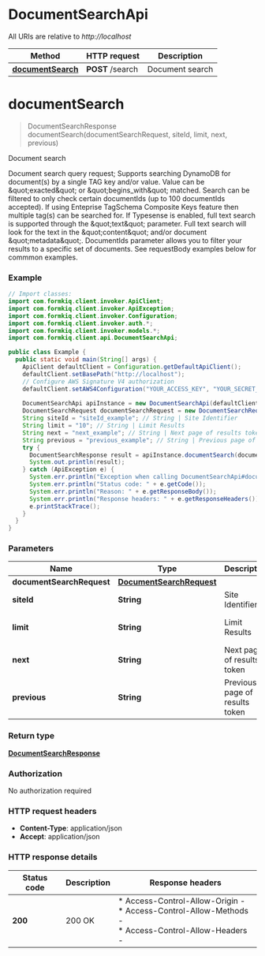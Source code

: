 # DocumentSearchApi

All URIs are relative to *http://localhost*

| Method | HTTP request | Description |
|------------- | ------------- | -------------|
| [**documentSearch**](DocumentSearchApi.md#documentSearch) | **POST** /search | Document search |


<a id="documentSearch"></a>
# **documentSearch**
> DocumentSearchResponse documentSearch(documentSearchRequest, siteId, limit, next, previous)

Document search

Document search query request;   Supports searching DynamoDB for document(s) by a single TAG key and/or value. Value can be \&quot;exacted\&quot; or \&quot;begins_with\&quot; matched. Search can be filtered to only check certain documentIds (up to 100 documentIds accepted).  If using Enteprise TagSchema Composite Keys feature then multiple tag(s) can be searched for.  If Typesense is enabled, full text search is supported through the \&quot;text\&quot; parameter. Full text search will look for the text in the \&quot;content\&quot; and/or document \&quot;metadata\&quot;.  DocumentIds parameter allows you to filter your results to a specific set of documents.   See requestBody examples below for commmon examples.

### Example
```java
// Import classes:
import com.formkiq.client.invoker.ApiClient;
import com.formkiq.client.invoker.ApiException;
import com.formkiq.client.invoker.Configuration;
import com.formkiq.client.invoker.auth.*;
import com.formkiq.client.invoker.models.*;
import com.formkiq.client.api.DocumentSearchApi;

public class Example {
  public static void main(String[] args) {
    ApiClient defaultClient = Configuration.getDefaultApiClient();
    defaultClient.setBasePath("http://localhost");
    // Configure AWS Signature V4 authorization
    defaultClient.setAWS4Configuration("YOUR_ACCESS_KEY", "YOUR_SECRET_KEY", "REGION", "SERVICE")
    
    DocumentSearchApi apiInstance = new DocumentSearchApi(defaultClient);
    DocumentSearchRequest documentSearchRequest = new DocumentSearchRequest(); // DocumentSearchRequest | 
    String siteId = "siteId_example"; // String | Site Identifier
    String limit = "10"; // String | Limit Results
    String next = "next_example"; // String | Next page of results token
    String previous = "previous_example"; // String | Previous page of results token
    try {
      DocumentSearchResponse result = apiInstance.documentSearch(documentSearchRequest, siteId, limit, next, previous);
      System.out.println(result);
    } catch (ApiException e) {
      System.err.println("Exception when calling DocumentSearchApi#documentSearch");
      System.err.println("Status code: " + e.getCode());
      System.err.println("Reason: " + e.getResponseBody());
      System.err.println("Response headers: " + e.getResponseHeaders());
      e.printStackTrace();
    }
  }
}
```

### Parameters

| Name | Type | Description  | Notes |
|------------- | ------------- | ------------- | -------------|
| **documentSearchRequest** | [**DocumentSearchRequest**](DocumentSearchRequest.md)|  | |
| **siteId** | **String**| Site Identifier | [optional] |
| **limit** | **String**| Limit Results | [optional] [default to 10] |
| **next** | **String**| Next page of results token | [optional] |
| **previous** | **String**| Previous page of results token | [optional] |

### Return type

[**DocumentSearchResponse**](DocumentSearchResponse.md)

### Authorization

No authorization required

### HTTP request headers

 - **Content-Type**: application/json
 - **Accept**: application/json

### HTTP response details
| Status code | Description | Response headers |
|-------------|-------------|------------------|
| **200** | 200 OK |  * Access-Control-Allow-Origin -  <br>  * Access-Control-Allow-Methods -  <br>  * Access-Control-Allow-Headers -  <br>  |

